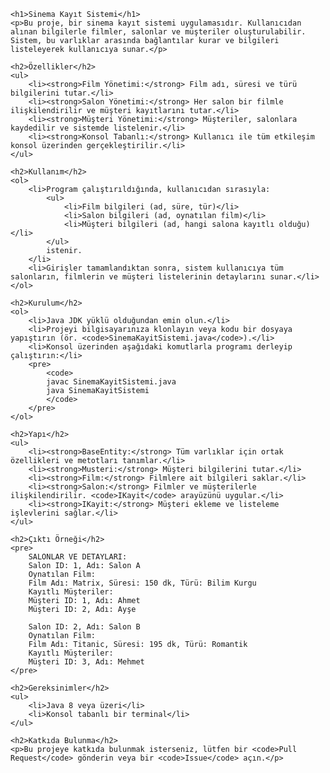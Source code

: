 
    <h1>Sinema Kayıt Sistemi</h1>
    <p>Bu proje, bir sinema kayıt sistemi uygulamasıdır. Kullanıcıdan alınan bilgilerle filmler, salonlar ve müşteriler oluşturulabilir. Sistem, bu varlıklar arasında bağlantılar kurar ve bilgileri listeleyerek kullanıcıya sunar.</p>

    <h2>Özellikler</h2>
    <ul>
        <li><strong>Film Yönetimi:</strong> Film adı, süresi ve türü bilgilerini tutar.</li>
        <li><strong>Salon Yönetimi:</strong> Her salon bir filmle ilişkilendirilir ve müşteri kayıtlarını tutar.</li>
        <li><strong>Müşteri Yönetimi:</strong> Müşteriler, salonlara kaydedilir ve sistemde listelenir.</li>
        <li><strong>Konsol Tabanlı:</strong> Kullanıcı ile tüm etkileşim konsol üzerinden gerçekleştirilir.</li>
    </ul>

    <h2>Kullanım</h2>
    <ol>
        <li>Program çalıştırıldığında, kullanıcıdan sırasıyla:
            <ul>
                <li>Film bilgileri (ad, süre, tür)</li>
                <li>Salon bilgileri (ad, oynatılan film)</li>
                <li>Müşteri bilgileri (ad, hangi salona kayıtlı olduğu)</li>
            </ul>
            istenir.
        </li>
        <li>Girişler tamamlandıktan sonra, sistem kullanıcıya tüm salonların, filmlerin ve müşteri listelerinin detaylarını sunar.</li>
    </ol>

    <h2>Kurulum</h2>
    <ol>
        <li>Java JDK yüklü olduğundan emin olun.</li>
        <li>Projeyi bilgisayarınıza klonlayın veya kodu bir dosyaya yapıştırın (ör. <code>SinemaKayitSistemi.java</code>).</li>
        <li>Konsol üzerinden aşağıdaki komutlarla programı derleyip çalıştırın:</li>
        <pre>
            <code>
            javac SinemaKayitSistemi.java
            java SinemaKayitSistemi
            </code>
        </pre>
    </ol>

    <h2>Yapı</h2>
    <ul>
        <li><strong>BaseEntity:</strong> Tüm varlıklar için ortak özellikleri ve metotları tanımlar.</li>
        <li><strong>Musteri:</strong> Müşteri bilgilerini tutar.</li>
        <li><strong>Film:</strong> Filmlere ait bilgileri saklar.</li>
        <li><strong>Salon:</strong> Filmler ve müşterilerle ilişkilendirilir. <code>IKayit</code> arayüzünü uygular.</li>
        <li><strong>IKayit:</strong> Müşteri ekleme ve listeleme işlevlerini sağlar.</li>
    </ul>

    <h2>Çıktı Örneği</h2>
    <pre>
        SALONLAR VE DETAYLARI:
        Salon ID: 1, Adı: Salon A
        Oynatılan Film:
        Film Adı: Matrix, Süresi: 150 dk, Türü: Bilim Kurgu
        Kayıtlı Müşteriler:
        Müşteri ID: 1, Adı: Ahmet
        Müşteri ID: 2, Adı: Ayşe

        Salon ID: 2, Adı: Salon B
        Oynatılan Film:
        Film Adı: Titanic, Süresi: 195 dk, Türü: Romantik
        Kayıtlı Müşteriler:
        Müşteri ID: 3, Adı: Mehmet
    </pre>

    <h2>Gereksinimler</h2>
    <ul>
        <li>Java 8 veya üzeri</li>
        <li>Konsol tabanlı bir terminal</li>
    </ul>

    <h2>Katkıda Bulunma</h2>
    <p>Bu projeye katkıda bulunmak isterseniz, lütfen bir <code>Pull Request</code> gönderin veya bir <code>Issue</code> açın.</p>

